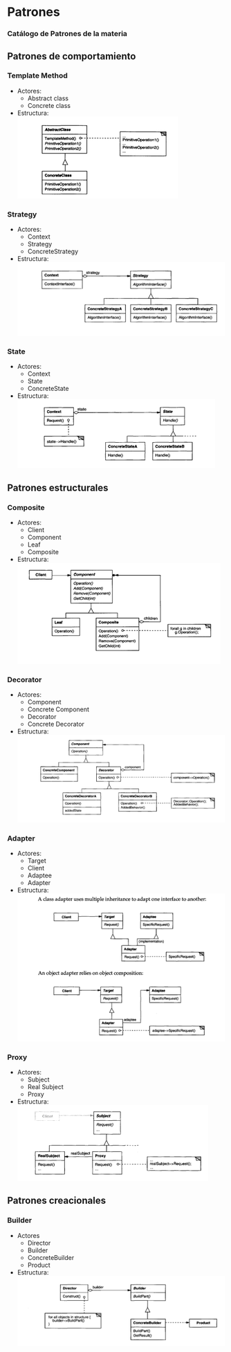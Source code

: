 # Patrones

### Catálogo de Patrones de la materia

## Patrones de comportamiento

### Template Method

-   Actores:
    -   Abstract class
    -   Concrete class
-   Estructura:</br>
    ![templatemethod-structure](./img/TemplateMethod-Structure.png)

### Strategy

-   Actores:
    -   Context
    -   Strategy
    -   ConcreteStrategy
-   Estructura:</br>
    ![strategy-structure](./img/Strategy-Structure.png)

### State

-   Actores:
    -   Context
    -   State
    -   ConcreteState
-   Estructura:</br>
    ![state-structure](./img/State-Structure.png)

## Patrones estructurales

### Composite

-   Actores:
    -   Client
    -   Component
    -   Leaf
    -   Composite
-   Estructura:</br>
    ![composite-structure](./img/Composite-Structure.png)

### Decorator

-   Actores:
    -   Component
    -   Concrete Component
    -   Decorator
    -   Concrete Decorator
-   Estructura:</br>
    ![decorator-structure](./img/Decorator-Structure.png)

### Adapter

-   Actores:
    -   Target
    -   Client
    -   Adaptee
    -   Adapter
-   Estructura:</br>
    ![adapter-structure](./img/Adapter-Structure.png)

### Proxy

-   Actores:
    -   Subject
    -   Real Subject
    -   Proxy
-   Estructura:</br>
    ![proxy-structure](./img/Proxy-Structure.png)

## Patrones creacionales

### Builder

-   Actores
    -   Director
    -   Builder
    -   ConcreteBuilder
    -   Product
-   Estructura:</br>
    ![builder-structure](./img/Builder-Structure.png)
